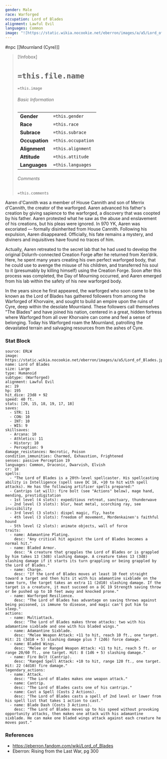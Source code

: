```yaml
---
gender: Male
race: Warforged
occupation: Lord of Blades
alignment: Lawful Evil
languages: Common
image: "![https://static.wikia.nocookie.net/eberron/images/a/a5/Lord_of_Blades.jpg|250](https://static.wikia.nocookie.net/eberron/images/a/a5/Lord_of_Blades.jpg)"
---
```

 #npc [[Mournland (Cyre)]]

> [!infobox]
> # `=this.file.name`
> `=this.image`
> ###### Basic Information
> |  |  |
> | ---- | ---- |
> | **Gender** | `=this.gender` |
> | **Race** | `=this.race` |
> | **Subrace** | `=this.subrace` |
> | **Occupation** | `=this.occupation` |
> | **Alignment** | `=this.alignment` |
> | **Attitude** | `=this.attitude` |
> | **Languages** | `=this.languages` |
> ###### Comments
> `=this.comments`

Aaren d'Cannith was a member of House Cannith and son of Merrix d'Cannith, the creator of the warforged. Aaren advanced his father's creation by giving sapience to the warforged, a discovery that was coopted by his father. Aaren protested what he saw as the abuse and enslavement of his creations, but his pleas were ignored. In 970 YK, Aaren was excoriated — formally disinherited from House Cannith. Following his expulsion, Aaren disappeared. Officially, his fate remains a mystery, and diviners and inquisitives have found no traces of him.

Actually, Aaren retreated to the secret lab that he had used to develop the original Dolurrh-connected Creation Forge after he returned from Xen’drik. Here, he spent many years creating his own perfect warforged body, that he could use to avenge the misuse of his children, and transferred his soul to it (presumably by killing himself) using the Creation Forge. Soon after this process was completed, the Day of Mourning occurred, and Aaren emerged from his lab within the safety of his new warforged body.

In the years since he first appeared, the warforged who soon came to be known as the Lord of Blades has gathered followers from among the Warforged of Khorvaire, and sought to build an empire upon the ruins of Cyre, deep within the desolate Mournland. These followers call themselves "The Blades" and have joined his nation, centered in a great, hidden fortress where Warforged from all over Khorvaire can come and feel a sense of belonging. Today his Warforged roam the Mournland, patrolling the devastated terrain and salvaging resources from the ashes of Cyre.

### Stat Block

```statblock
source: ERLW
image: https://static.wikia.nocookie.net/eberron/images/a/a5/Lord_of_Blades.jpg
name: Lord of Blades
size: Large
type: Humanoid
subtype: (Warforged)
alignment: Lawful Evil
ac: 19
hp: 195
hit_dice: 23d8 + 92
speed: 40 ft.
stats: [20, 15, 18, 19, 17, 18]
saves:
  - STR: 11
  - CON: 10
  - INT: 10
  - WIS: 9
skillsaves:
  - Arcana: 10
  - Athletics: 11
  - History: 10
  - Perception: 9
damage_resistances: Necrotic, Poison
condition_immunities: Charmed, Exhaustion, Frightened
senses: passive Perception 19
languages: Common, Draconic, Dwarvish, Elvish
cr: 18
spells:
  - "The Lord of Blades is a 20th-level spellcaster. His spellcasting ability is Intelligence (spell save DC 18, +10 to hit with spell attacks). He has the following artificer spells prepared:"
  - Cantrips (at will): fire bolt (see "Actions" below), mage hand, mending, prestidigitation
  - 1st level (4 slots): expeditious retreat, sanctuary, thunderwave
  - 2nd level (3 slots): blur, heat metal, scorching ray, see invisibility
  - 3rd level (3 slots): dispel magic, fly, haste
  - 4th level (3 slots): freedom of movement, Mordenkainen's faithful hound
  - 5th level (2 slots): animate objects, wall of force
traits:
  - name: Adamantine Plating.
    desc: "Any critical hit against the Lord of Blades becomes a normal hit."
  - name: Bladed Armor.
    desc: "A creature that grapples the Lord of Blades or is grappled by him takes 13 (3d8) slashing damage. A creature takes 13 (3d8) slashing damage if it starts its turn grappling or being grappled by the Lord of Blades."
  - name: Charge.
    desc: "If the Lord of Blades moves at least 10 feet straight toward a target and then hits it with his adamantine sixblade on the same turn, the target takes an extra 11 (2d10) slashing damage. If the target is a creature, it must succeed on a DC 19 Strength saving throw or be pushed up to 10 feet away and knocked prone."
  - name: Warforged Resilience.
    desc: "The Lord of Blades has advantage on saving throws against being poisoned, is immune to disease, and magic can't put him to sleep."
actions:
  - name: Multiattack.
    desc: "The Lord of Blades makes three attacks: two with his adamantine sixblade and one with his bladed wings."
  - name: Adamantine Sixblade.
    desc: "Melee Weapon Attack: +11 to hit, reach 10 ft., one target. Hit: 21 (3d10 + 5) slashing damage plus 7 (2d6) force damage."
  - name: Bladed Wings.
    desc: "Melee or Ranged Weapon Attack: +11 to hit, reach 5 ft. or range 20/60 ft., one target. Hit: 8 (1d6 + 5) slashing damage."
  - name: Fire Bolt (Cantrip).
    desc: "Ranged Spell Attack: +10 to hit, range 120 ft., one target. Hit: 22 (4d10) fire damage."
legendary_actions:
  - name: Attack.
    desc: "The Lord of Blades makes one weapon attack."
  - name: Cantrip.
    desc: "The Lord of Blades casts one of his cantrips."
  - name: Cast a Spell (Costs 2 Actions).
    desc: "The Lord of Blades casts a spell of 2nd level or lower from his spell list that takes 1 action to cast."
  - name: Blade Dash (Costs 3 Actions).
    desc: "The Lord of Blades moves up to his speed without provoking opportunity attacks, then makes one attack with his adamantine sixblade. He can make one bladed wings attack against each creature he moves past."
```

### References

* https://eberron.fandom.com/wiki/Lord_of_Blades
* Eberron: Rising from the Last War, pg 300
